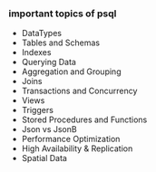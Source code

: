 ### important topics of psql
- DataTypes
- Tables and Schemas
- Indexes
- Querying Data
- Aggregation and Grouping 
- Joins
- Transactions and Concurrency
- Views
- Triggers
- Stored Procedures and Functions
- Json vs JsonB
- Performance Optimization
- High Availability & Replication
- Spatial Data